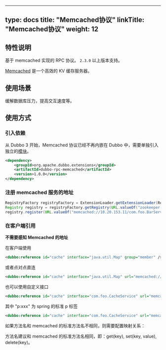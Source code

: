 
---
type: docs
title: "Memcached协议"
linkTitle: "Memcached协议"
weight: 12
---
## 特性说明
基于 memcached 实现的 RPC 协议。 `2.3.0` 以上版本支持。

[Memcached](http://memcached.org/) 是一个高效的 KV 缓存服务器。

## 使用场景
缓解数据库压力，提高交互速度等。

## 使用方式
### 引入依赖

从 Dubbo 3 开始，Memcached 协议已经不再内嵌在 Dubbo 中，需要单独引入独立的[模块](/zh/release/dubbo-spi-extensions/#dubbo-rpc)。
```xml
<dependency>
    <groupId>org.apache.dubbo.extensions</groupId>
    <artifactId>dubbo-rpc-memcached</artifactId>
    <version>1.0.0</version>
</dependency>
```

### 注册 memcached 服务的地址
```java
RegistryFactory registryFactory = ExtensionLoader.getExtensionLoader(RegistryFactory.class).getAdaptiveExtension();
Registry registry = registryFactory.getRegistry(URL.valueOf("zookeeper://10.20.153.10:2181"));
registry.register(URL.valueOf("memcached://10.20.153.11/com.foo.BarService?category=providers&dynamic=false&application=foo&group=member&loadbalance=consistenthash"));
```

### 在客户端引用
**不需要感知 Memcached 的地址**

在客户端使用

```xml
<dubbo:reference id="cache" interface="java.util.Map" group="member" />
```

或者点对点直连

```xml
<dubbo:reference id="cache" interface="java.util.Map" url="memcached://10.20.153.10:11211" />
```

也可以使用自定义接口
```xml
<dubbo:reference id="cache" interface="com.foo.CacheService" url="memcached://10.20.153.10:11211" />
```

其中 "p:xxx" 为 spring 的标准 p 标签
```xml
<dubbo:reference id="cache" interface="com.foo.CacheService" url="memcached://10.20.153.10:11211" p:set="putFoo" p:get="getFoo" p:delete="removeFoo" />
```
如果方法名和 memcached 的标准方法名不相同，则需要配置映射关系：

方法名建议和 memcached 的标准方法名相同，即：get(key), set(key, value), delete(key)。
